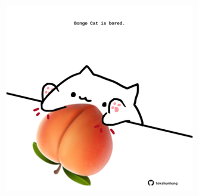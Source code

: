 <!-- built at 15/12/2021, 16:03:37 UTC -->
<p align="center">
  <img width="500" height="500" src="./ReadmeImage.svg">
</p>
